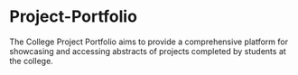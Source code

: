 # Project-Portfolio
The College Project Portfolio aims to provide a comprehensive platform for showcasing and accessing abstracts of projects completed by students at the college.
